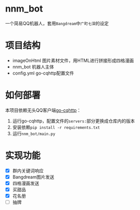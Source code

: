 # nnm_bot

一个简易QQ机器人，套用`Bangdream`中`广町七深`的设定

# 项目结构

+ imageOnHtml 图片素材文件，用HTML进行拼接形成四格漫画
+ nnm_bot 机器人主体
+ config.yml go-cqhttp配置文件

# 如何部署

本项目依赖无头QQ客户端[go-cqhttp](https://github.com/Mrs4s/go-cqhttp)：
1. 运行go-cqhttp，配置文件的`servers:`部分更换成仓库内的版本
2. 安装依赖`pip install -r requirements.txt`
3. 运行`nnm_bot/main.py`

# 实现功能

- [x] 群内关键词响应
- [x] Bangdream图片发送
- [x] 四格漫画发送
- [x] 买甜品
- [x] 花名册
- [ ] 抽牌
